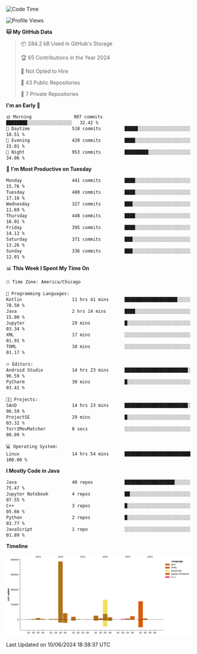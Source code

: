 <!--START_SECTION:waka-->
![Code Time](http://img.shields.io/badge/Code%20Time-437%20hrs%2015%20mins-blue)

![Profile Views](http://img.shields.io/badge/Profile%20Views-1-blue)

**🐱 My GitHub Data** 

> 📦 284.2 kB Used in GitHub's Storage 
 > 
> 🏆 65 Contributions in the Year 2024
 > 
> 🚫 Not Opted to Hire
 > 
> 📜 43 Public Repositories 
 > 
> 🔑 7 Private Repositories 
 > 
**I'm an Early 🐤** 

```text
🌞 Morning                907 commits         ████████░░░░░░░░░░░░░░░░░   32.42 % 
🌆 Daytime                518 commits         █████░░░░░░░░░░░░░░░░░░░░   18.51 % 
🌃 Evening                420 commits         ████░░░░░░░░░░░░░░░░░░░░░   15.01 % 
🌙 Night                  953 commits         █████████░░░░░░░░░░░░░░░░   34.06 % 
```
📅 **I'm Most Productive on Tuesday** 

```text
Monday                   441 commits         ████░░░░░░░░░░░░░░░░░░░░░   15.76 % 
Tuesday                  480 commits         ████░░░░░░░░░░░░░░░░░░░░░   17.16 % 
Wednesday                327 commits         ███░░░░░░░░░░░░░░░░░░░░░░   11.69 % 
Thursday                 448 commits         ████░░░░░░░░░░░░░░░░░░░░░   16.01 % 
Friday                   395 commits         ████░░░░░░░░░░░░░░░░░░░░░   14.12 % 
Saturday                 371 commits         ███░░░░░░░░░░░░░░░░░░░░░░   13.26 % 
Sunday                   336 commits         ███░░░░░░░░░░░░░░░░░░░░░░   12.01 % 
```


📊 **This Week I Spent My Time On** 

```text
🕑︎ Time Zone: America/Chicago

💬 Programming Languages: 
Kotlin                   11 hrs 41 mins      ████████████████████░░░░░   78.50 % 
Java                     2 hrs 14 mins       ████░░░░░░░░░░░░░░░░░░░░░   15.00 % 
Jupyter                  29 mins             █░░░░░░░░░░░░░░░░░░░░░░░░   03.34 % 
XML                      17 mins             ░░░░░░░░░░░░░░░░░░░░░░░░░   01.91 % 
TOML                     10 mins             ░░░░░░░░░░░░░░░░░░░░░░░░░   01.17 % 

🔥 Editors: 
Android Studio           14 hrs 23 mins      ████████████████████████░   96.59 % 
PyCharm                  30 mins             █░░░░░░░░░░░░░░░░░░░░░░░░   03.41 % 

🐱‍💻 Projects: 
SAnD                     14 hrs 23 mins      ████████████████████████░   96.59 % 
ProjectSE                29 mins             █░░░░░░░░░░░░░░░░░░░░░░░░   03.32 % 
Torr2MovMatcher          0 secs              ░░░░░░░░░░░░░░░░░░░░░░░░░   00.09 % 

💻 Operating System: 
Linux                    14 hrs 54 mins      █████████████████████████   100.00 % 
```

**I Mostly Code in Java** 

```text
Java                     40 repos            ███████████████████░░░░░░   75.47 % 
Jupyter Notebook         4 repos             ██░░░░░░░░░░░░░░░░░░░░░░░   07.55 % 
C++                      3 repos             █░░░░░░░░░░░░░░░░░░░░░░░░   05.66 % 
Python                   2 repos             █░░░░░░░░░░░░░░░░░░░░░░░░   03.77 % 
JavaScript               1 repo              ░░░░░░░░░░░░░░░░░░░░░░░░░   01.89 % 
```



**Timeline**

![Lines of Code chart](https://raw.githubusercontent.com/phanijsp/phanijsp/main/assets/bar_graph.png)


 Last Updated on 10/06/2024 18:38:37 UTC
<!--END_SECTION:waka-->
